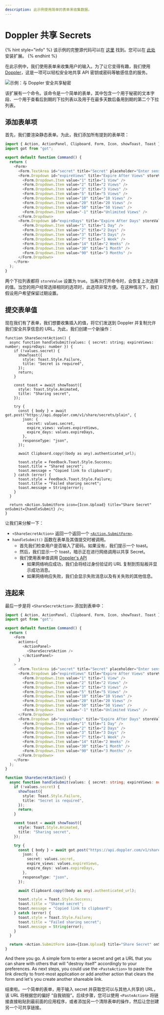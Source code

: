 ```yaml
---
description: 此示例使用简单的表单来收集数据。
---
```


# Doppler 共享 Secrets

{% hint style="info" %}
该示例的完整源代码可以在 [这里](https://github.com/raycast/extensions/tree/main/extensions/doppler-share-secrets#readme) 找到。您可以在 [此处](https://www.raycast.com/thomas/doppler-share-secrets) 安装扩展。
{% endhint %}

在此示例中，我们使用表单来收集用户的输入。为了让它变得有趣，我们使用 [Doppler](http://share.doppler.com/)，这是一项可以轻松安全地共享 API 密钥或密码等敏感信息的服务。

![示例：与 Doppler 安全共享秘密](../.gitbook/assets/example-doppler-share-secrets.png)

该扩展有一个命令。该命令是一个简单的表单，其中包含一个用于秘密的文本字段、一个用于查看后到期的下拉列表以及用于在最多天数后备用到期的第二个下拉列表。

## 添加表单项

首先，我们要渲染静态表单。为此，我们添加所有提到的表单项：

```typescript
import { Action, ActionPanel, Clipboard, Form, Icon, showToast, Toast } from "@raycast/api";
import got from "got";

export default function Command() {
  return (
    <Form>
      <Form.TextArea id="secret" title="Secret" placeholder="Enter sensitive data to securely share…" />
      <Form.Dropdown id="expireViews" title="Expire After Views" storeValue>
        <Form.Dropdown.Item value="1" title="1 View" />
        <Form.Dropdown.Item value="2" title="2 Views" />
        <Form.Dropdown.Item value="3" title="3 Views" />
        <Form.Dropdown.Item value="5" title="5 Views" />
        <Form.Dropdown.Item value="10" title="10 Views" />
        <Form.Dropdown.Item value="20" title="20 Views" />
        <Form.Dropdown.Item value="50" title="50 Views" />
        <Form.Dropdown.Item value="-1" title="Unlimited Views" />
      </Form.Dropdown>
      <Form.Dropdown id="expireDays" title="Expire After Days" storeValue>
        <Form.Dropdown.Item value="1" title="1 Day" />
        <Form.Dropdown.Item value="2" title="2 Days" />
        <Form.Dropdown.Item value="3" title="3 Days" />
        <Form.Dropdown.Item value="7" title="1 Week" />
        <Form.Dropdown.Item value="14" title="2 Weeks" />
        <Form.Dropdown.Item value="30" title="1 Month" />
        <Form.Dropdown.Item value="90" title="3 Months" />
      </Form.Dropdown>
    </Form>
  );
}
```

两个下拉列表都将 `storeValue` 设置为 true。当再次打开命令时，会恢复上次选择的值。当您的用户经常选择相同的选项时，此选项非常方便。在这种情况下，我们假设用户希望保留过期设置。

## 提交表单值

现在我们有了表单，我们想要收集插入的值，将它们发送到 Doppler 并复制允许我们安全共享信息的 URL。为此，我们创建一个新操作：

```tsx
function ShareSecretAction() {
  async function handleSubmit(values: { secret: string; expireViews: number; expireDays: number }) {
    if (!values.secret) {
      showToast({
        style: Toast.Style.Failure,
        title: "Secret is required",
      });
      return;
    }

    const toast = await showToast({
      style: Toast.Style.Animated,
      title: "Sharing secret",
    });

    try {
      const { body } = await got.post("https://api.doppler.com/v1/share/secrets/plain", {
        json: {
          secret: values.secret,
          expire_views: values.expireViews,
          expire_days: values.expireDays,
        },
        responseType: "json",
      });

      await Clipboard.copy((body as any).authenticated_url);

      toast.style = Feedback.Toast.Style.Success;
      toast.title = "Shared secret";
      toast.message = "Copied link to clipboard";
    } catch (error) {
      toast.style = Feedback.Toast.Style.Failure;
      toast.title = "Failed sharing secret";
      toast.message = String(error);
    }
  }

  return <Action.SubmitForm icon={Icon.Upload} title="Share Secret" onSubmit={handleSubmit} />;
}
```

让我们来分解一下：

* `<ShareSecretAction>` 返回一个返回一个 [`<Action.SubmitForm>`](../api-reference/user-interface/actions.md#action.submitform).
* `handleSubmit()` 函数在表单及其值提交时被调用。
  * 首先我们检查用户是否输入了密码。如果没有，我们提示一个 toast。
  * 然后，我们显示一个 toast，暗示正在进行网络调用以共享 Secret。
  * 我们使用表单值调用  [Doppler's API](https://docs.doppler.com/reference/share-secret)&#x20;
    * 如果网络响应成功，我们会将经过身份验证的 URL 复制到剪贴板并显示成功消息。
    * 如果网络响应失败，我们会显示失败消息以及有关失败的其他信息。

## 连起来

最后一步是将  `<ShareSecretAction>`  添加到表单中：

```typescript
import { Action, ActionPanel, Clipboard, Form, Icon, showToast, Toast } from "@raycast/api";
import got from "got";

export default function Command() {
  return (
    <Form
      actions={
        <ActionPanel>
          <ShareSecretAction />
        </ActionPanel>
      }
    >
      <Form.TextArea id="secret" title="Secret" placeholder="Enter sensitive data to securely share…" />
      <Form.Dropdown id="expireViews" title="Expire After Views" storeValue>
        <Form.Dropdown.Item value="1" title="1 View" />
        <Form.Dropdown.Item value="2" title="2 Views" />
        <Form.Dropdown.Item value="3" title="3 Views" />
        <Form.Dropdown.Item value="5" title="5 Views" />
        <Form.Dropdown.Item value="10" title="10 Views" />
        <Form.Dropdown.Item value="20" title="20 Views" />
        <Form.Dropdown.Item value="50" title="50 Views" />
        <Form.Dropdown.Item value="-1" title="Unlimited Views" />
      </Form.Dropdown>
      <Form.Dropdown id="expireDays" title="Expire After Days" storeValue>
        <Form.Dropdown.Item value="1" title="1 Day" />
        <Form.Dropdown.Item value="2" title="2 Days" />
        <Form.Dropdown.Item value="3" title="3 Days" />
        <Form.Dropdown.Item value="7" title="1 Week" />
        <Form.Dropdown.Item value="14" title="2 Weeks" />
        <Form.Dropdown.Item value="30" title="1 Month" />
        <Form.Dropdown.Item value="90" title="3 Months" />
      </Form.Dropdown>
    </Form>
  );
}

function ShareSecretAction() {
  async function handleSubmit(values: { secret: string; expireViews: number; expireDays: number }) {
    if (!values.secret) {
      showToast({
        style: Toast.Style.Failure,
        title: "Secret is required",
      });
      return;
    }

    const toast = await showToast({
      style: Toast.Style.Animated,
      title: "Sharing secret",
    });

    try {
      const { body } = await got.post("https://api.doppler.com/v1/share/secrets/plain", {
        json: {
          secret: values.secret,
          expire_views: values.expireViews,
          expire_days: values.expireDays,
        },
        responseType: "json",
      });

      await Clipboard.copy((body as any).authenticated_url);

      toast.style = Toast.Style.Success;
      toast.title = "Shared secret";
      toast.message = "Copied link to clipboard";
    } catch (error) {
      toast.style = Toast.Style.Failure;
      toast.title = "Failed sharing secret";
      toast.message = String(error);
    }
  }

  return <Action.SubmitForm icon={Icon.Upload} title="Share Secret" onSubmit={handleSubmit} />;
}
```

And there you go. A simple form to enter a secret and get a URL that you can share with others that will "destroy itself" accordingly to your preferences. As next steps, you could use the `<PasteAction>` to paste the link directly to front-most application or add another action that clears the form and let's you create another shareable link.

结束啦。一个简单的表单，用于输入 secret 并获取您可以与其他人共享的 URL，该 URL 将根据您的偏好 “自我销毁”。后续步骤，您可以使用 `<PasteAction>` 将链接直接粘贴到最前面的应用程序，或者添加另一个清除表单的操作，然后让您创建另一个可共享链接。
